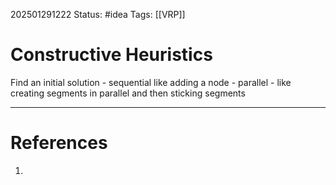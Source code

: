 202501291222
Status: #idea
Tags: [[VRP]]

# Constructive Heuristics

Find an initial solution
	- sequential like adding a node
	- parallel 
		- like creating segments in parallel and then sticking segments


---
# References

1. 